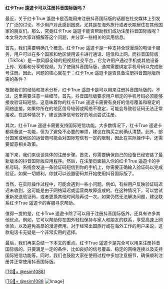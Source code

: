 **红卡True 遠遊卡可以注册抖音国际版吗？**

最近，关于红卡True 遙遊卡是否能用来注册抖音国际版的话题在社交媒体上引发了广泛的讨论。不少用户对此感到困惑，尤其是在海外旅行或者长期居住在其他国家的朋友们。那么，究竟红卡True 遥遊卡能否帮助我们成功注册抖音国际版呢？本文将为大家详细解答这个问题，并分享一些相关的实用信息。

首先，我们需要明确几个概念。红卡True 遥遊卡是一种支持全球漫游的电话卡服务，用户可以在多个国家和地区使用该卡进行通话、短信和上网。而抖音国际版（TikTok）是一款风靡全球的短视频社交平台，它允许用户通过手机或其他设备上传、观看和分享短视频。为了使用抖音国际版，通常需要绑定手机号码以完成账号注册。因此，问题的核心就在于：红卡True 遥遊卡是否具备注册抖音国际版所需的条件？

根据我们的经验和技术分析，红卡True 遥遊卡是可以用来注册抖音国际版的。不过，这里需要注意一些细节。首先，抖音国际版要求用户绑定的手机号码必须能够接收验证码短信。这意味着你的红卡True 遥遊卡需要有良好的信号覆盖和稳定的网络连接。如果你所在的地区信号较弱或网络不稳定，可能会导致验证码无法正常接收。在这种情况下，建议选择信号较好的地点尝试注册。

其次，红卡True 遥遊卡需要支持国际短信功能。大多数情况下，红卡True 遥遊卡都具备这一功能，但为了避免不必要的麻烦，建议在购买之前确认清楚。此外，部分国家或地区的运营商可能会对国际短信有一定的限制，因此在实际操作中，还需要留意相关政策。

接下来，我们来谈谈具体的注册步骤。首先，你需要确保自己的设备已经安装了最新版本的抖音国际版应用程序。然后，在注册页面输入你的红卡True 遥遊卡的手机号码。系统会发送一条验证码短信到你的手机上，你需要正确输入验证码以完成验证。如果一切顺利，你就可以设置密码并开始使用抖音国际版了。

当然，在实际操作过程中，可能会遇到一些小问题。例如，有些用户反映验证码迟迟未收到，这可能是由于网络延迟或运营商故障造成的。在这种情况下，可以尝试重新发送验证码，或者更换其他时间段再试一次。如果仍然无法解决问题，建议联系红卡True 遥遊卡的客服寻求帮助。

值得一提的是，红卡True 遥遊卡除了可以用于注册抖音国际版外，还具有许多其他优点。例如，它可以帮助你在国外轻松保持与家人和朋友的联系，享受高速上网体验，以及避免高昂的漫游费用。对于经常出国旅行或在海外工作的用户来说，这款电话卡无疑是一个非常实用的选择。

最后，我们再来总结一下本文的重点。红卡True 遥遊卡是完全可以用来注册抖音国际版的，只要满足一定的条件，比如良好的信号覆盖、稳定的网络连接以及支持国际短信功能等。同时，我们也鼓励大家在使用过程中多加注意细节，确保顺利注册并正常使用抖音国际版。

[[TG💪+ @esim1088](https://t.me/s/esim1088)]

[[TG💪+ @esim1088](https://t.me/s/esim1088) ![Image](https://i.postimg.cc/4NQfJmqS/Snipaste-2025-05-13-00-14-12.png)]